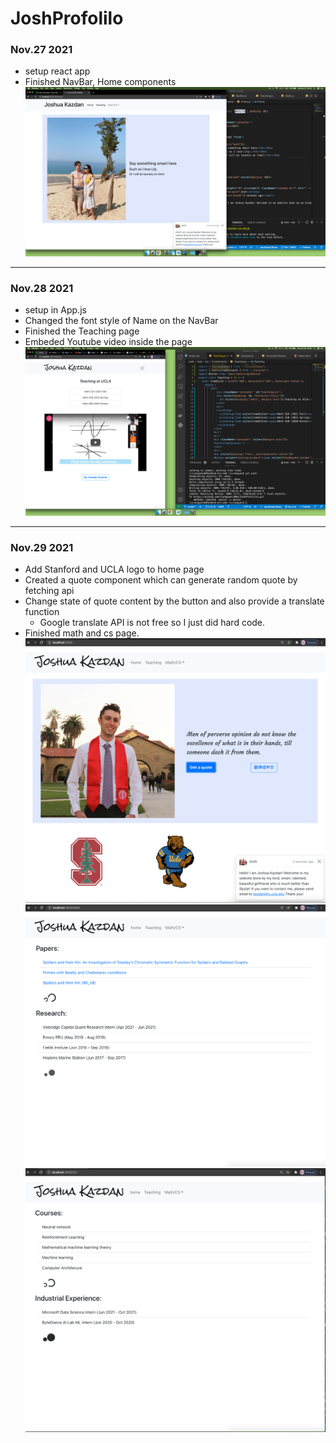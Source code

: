 # JoshProfolilo
### Nov.27 2021
* setup react app
* Finished NavBar, Home components
![HomePage](https://github.com/JiangyanLiNEU/JoshProfolilo/blob/master/Screen%20Shot%202021-11-27%20at%2023.25.52.png)

<hr>

### Nov.28 2021
* setup <BrowserRouter> in App.js
* Changed the font style of Name on the NavBar
* Finished the Teaching page 
* Embeded Youtube video inside the page
![TeachingPage](https://github.com/JiangyanLiNEU/JoshProfolilo/blob/master/teaching.png)


<hr>

### Nov.29 2021
* Add Stanford and UCLA logo to home page
* Created a quote component which can generate random quote by fetching api
* Change state of quote content by the button and also provide a translate function
  * Google translate API is not free so I just did hard code.
* Finished math and cs page.
![HomePage](https://github.com/JiangyanLiNEU/JoshProfolilo/blob/master/home%20quote.png)
![HomePage](https://github.com/JiangyanLiNEU/JoshProfolilo/blob/master/math.png)
![HomePage](https://github.com/JiangyanLiNEU/JoshProfolilo/blob/master/cs.png)
